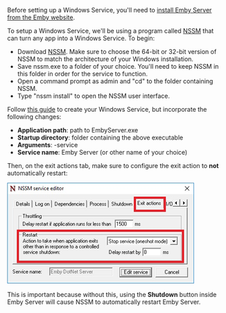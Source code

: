 Before setting up a Windows Service, you'll need to [install Emby Server from the Emby website](https://emby.media/download.html).

To setup a Windows Service, we'll be using a program called [NSSM](http://nssm.cc/) that can turn any app into a Windows Service. To begin:

* Download [NSSM](http://nssm.cc/). Make sure to choose the 64-bit or 32-bit version of NSSM to match the architecture of your Windows installation.
* Save nssm.exe to a folder of your choice. You'll need to keep NSSM in this folder in order for the service to function.
* Open a command prompt as admin and "cd" to the folder containing NSSM.
* Type "nssm install" to open the NSSM user interface.

Follow [this guide](http://nssm.cc/usage) to create your Windows Service, but incorporate the following changes:

* **Application path**: path to EmbyServer.exe
* **Startup directory**: folder containing the above executable
* **Arguments**: -service
* **Service name**: Emby Server (or other name of your choice)

Then, on the exit actions tab, make sure to configure the exit action to **not** automatically restart:

![](images/server/nssm1.jpg)

This is important because without this, using the **Shutdown** button inside Emby Server will cause NSSM to automatically restart Emby Server.